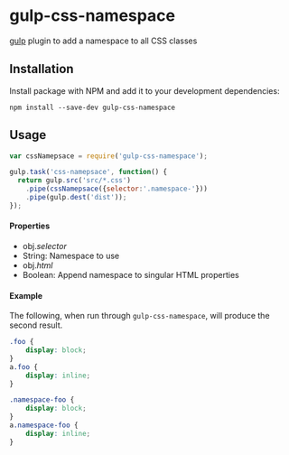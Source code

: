 # gulp-css-namespace

[gulp](http://gulpjs.com/) plugin to add a namespace to all CSS classes

## Installation

Install package with NPM and add it to your development dependencies:

```
npm install --save-dev gulp-css-namespace
```

## Usage

```javascript
var cssNamepsace = require('gulp-css-namespace');

gulp.task('css-namepsace', function() {
  return gulp.src('src/*.css')
	.pipe(cssNamepsace({selector:'.namespace-'}))
	.pipe(gulp.dest('dist'));
});
```

#### Properties

* obj._selector_
 * String: Namespace to use
* obj._html_
 * Boolean: Append namespace to singular HTML properties

#### Example

The following, when run through `gulp-css-namespace`, will produce the second result.

```css
.foo {
	display: block;
}
a.foo {
	display: inline;
}
```

```css
.namespace-foo {
	display: block;
}
a.namespace-foo {
	display: inline;
}
```
